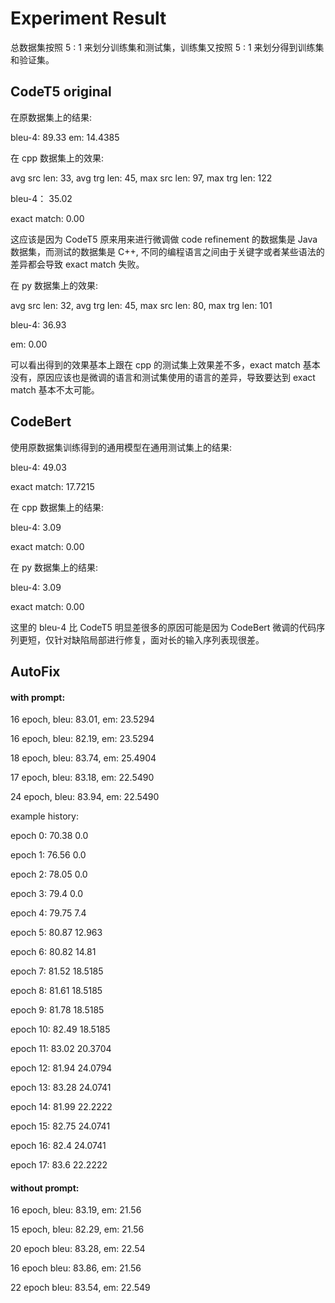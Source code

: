 # Experiment Result

总数据集按照 5 : 1 来划分训练集和测试集，训练集又按照 5 : 1 来划分得到训练集和验证集。

## CodeT5 original

在原数据集上的结果:

bleu-4: 89.33
em: 14.4385

在 cpp 数据集上的效果:

avg src len: 33, avg trg len: 45, max src len: 97, max trg len: 122

bleu-4： 35.02

exact match: 0.00

这应该是因为 CodeT5 原来用来进行微调做 code refinement 的数据集是 Java 数据集，而测试的数据集是 C++, 不同的编程语言之间由于关键字或者某些语法的差异都会导致 exact match 失败。

在 py 数据集上的效果:

avg src len: 32, avg trg len: 45, max src len: 80, max trg len: 101

bleu-4: 36.93

em: 0.00

可以看出得到的效果基本上跟在 cpp 的测试集上效果差不多，exact match 基本没有，原因应该也是微调的语言和测试集使用的语言的差异，导致要达到 exact match 基本不太可能。

## CodeBert

使用原数据集训练得到的通用模型在通用测试集上的结果:

bleu-4: 49.03

exact match: 17.7215

在 cpp 数据集上的结果:

bleu-4: 3.09

exact match: 0.00

在 py 数据集上的结果:

bleu-4: 3.09

exact match: 0.00

这里的 bleu-4 比 CodeT5 明显差很多的原因可能是因为 CodeBert 微调的代码序列更短，仅针对缺陷局部进行修复，面对长的输入序列表现很差。

## AutoFix

#### with prompt:

16 epoch, bleu: 83.01, em: 23.5294

16 epoch, bleu: 82.19, em: 23.5294

18 epoch, bleu: 83.74, em: 25.4904

17 epoch, bleu: 83.18, em: 22.5490

24 epoch, bleu: 83.94, em: 22.5490

example history: 

epoch 0: 70.38 0.0

epoch 1: 76.56 0.0

epoch 2: 78.05 0.0

epoch 3: 79.4 0.0

epoch 4: 79.75 7.4

epoch 5: 80.87 12.963

epoch 6: 80.82 14.81

epoch 7: 81.52 18.5185

epoch 8: 81.61 18.5185

epoch 9: 81.78 18.5185

epoch 10: 82.49 18.5185

epoch 11: 83.02 20.3704

epoch 12: 81.94 24.0794

epoch 13: 83.28 24.0741

epoch 14: 81.99 22.2222

epoch 15: 82.75 24.0741

epoch 16: 82.4 24.0741

epoch 17: 83.6 22.2222

#### without prompt:

16 epoch, bleu: 83.19, em: 21.56

15 epoch, bleu: 82.29, em: 21.56

20 epoch bleu: 83.28, em: 22.54

16 epoch bleu: 83.86, em: 21.56

22 epoch bleu: 83.54, em: 22.549